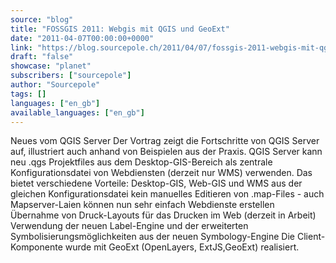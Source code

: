 ```yaml
---
source: "blog"
title: "FOSSGIS 2011: Webgis mit QGIS und GeoExt"
date: "2011-04-07T00:00:00+0000"
link: "https://blog.sourcepole.ch/2011/04/07/fossgis-2011-webgis-mit-qgis-und-geoext/"
draft: "false"
showcase: "planet"
subscribers: ["sourcepole"]
author: "Sourcepole"
tags: []
languages: ["en_gb"]
available_languages: ["en_gb"]
---
```


Neues vom QGIS Server
Der Vortrag zeigt die Fortschritte von QGIS Server auf, illustriert auch anhand von Beispielen aus der Praxis. QGIS Server kann neu .qgs Projektfiles aus dem Desktop-GIS-Bereich als zentrale Konfigurationsdatei von Webdiensten (derzeit nur WMS) verwenden. Das bietet verschiedene Vorteile:
Desktop-GIS, Web-GIS und WMS aus der gleichen Konfigurationsdatei kein manuelles Editieren von .map-Files - auch Mapserver-Laien können nun sehr einfach Webdienste erstellen Übernahme von Druck-Layouts für das Drucken im Web (derzeit in Arbeit) Verwendung der neuen Label-Engine und der erweiterten Symbolisierungsmöglichkeiten aus der neuen Symbology-Engine Die Client-Komponente wurde mit GeoExt (OpenLayers, ExtJS,GeoExt) realisiert.
